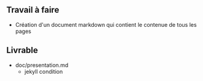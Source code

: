 ## Travail à faire

- Création d'un document markdown qui contient le contenue de tous les pages

## Livrable

- doc/presentation.md
  - jekyll condition
